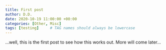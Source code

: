 ```yaml
---
title: First post
author: D.D.
date: 2020-10-19 11:00:00 +00:00
categories: [Other, Misc]
tags: [testing]     # TAG names should always be lowercase
---
```



...well, this is the first post to see how this works out. More will come later... 
